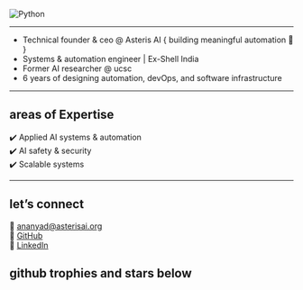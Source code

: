 ![Python](https://img.shields.io/badge/🐍_Python-F7C1D9?style=flat&logo=python&logoColor=FDF5E6&labelColor=8B5E83&logoSize=40)


---                        

- Technical founder & ceo @ Asteris AI { building meaningful automation 💫 }
- Systems & automation engineer | Ex-Shell India 
- Former AI researcher @ ucsc
- 6 years of designing automation, devOps, and software infrastructure  

---

  ## areas of Expertise  

  ✔️ Applied AI systems & automation  
  ✔️ AI safety & security  
  ✔️ Scalable systems  

 
---

## let’s connect  

📧 [ananyad@asterisai.org](mailto:founder@asterisai.org)  
🔗 [GitHub](https://github.com/ananyadd)  
💼 [LinkedIn](https://www.linkedin.com/in/ananya-das-a3016059/)

## github trophies and stars below 
